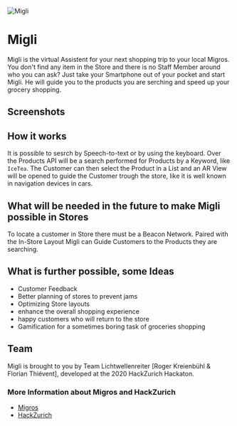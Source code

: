 ![Migli](https://github.com/rkreienbuehl/Migli/blob/master/Migli/img/migli_font.png)
# Migli

Migli is the virtual Assistent for your next shopping trip to your local Migros. You don't find any item in the Store and there is no Staff Member around who you can ask? Just take your Smartphone out of your pocket and start Migli. He will guide you to the products you are serching and speed up your grocery shopping.


## Screenshots

## How it works
It is possible to sesrch by Speech-to-text or by using the keyboard. Over the Products API will be a search performed for Products by a Keyword, like `IceTea`. The Customer can then select the Product in a List and an AR View will be opened to guide the Customer trough the store, like it is well known in navigation devices in cars. 

## What will be needed in the future to make Migli possible in Stores
To locate a customer in Store there must be a Beacon Network. Paired with the In-Store Layout Migli can Guide Customers to the Products they are searching. 

## What is further possible, some Ideas
* Customer Feedback
* Better planning of stores to prevent jams
* Optimizing Store layouts
* enhance the overall shopping experience
* happy customers who will return to the store
* Gamification for a sometimes boring task of groceries shopping

## Team
Migli is brought to you by Team Lichtwellenreiter [Roger Kreienbühl & Florian Thiévent], developed at the 2020 HackZurich Hackaton.

### More Information about Migros and HackZurich
* [Migros](https://www.migros.ch)
* [HackZurich](https://hackzurich.com)

